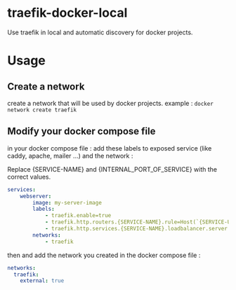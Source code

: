 # traefik-docker-local
Use traefik in local and automatic discovery for docker projects.

# Usage
## Create a network
create a network that will be used by docker projects.
example : ``docker network create traefik``

## Modify your docker compose file
in your docker compose file :
add these labels to exposed service (like caddy, apache, mailer ...)
and the network : 

Replace {SERVICE-NAME} and {INTERNAL_PORT_OF_SERVICE} with the correct values.

``` yaml
services:
    webserver:
        image: my-server-image  
        labels:
            - traefik.enable=true
            - traefik.http.routers.{SERVICE-NAME}.rule=Host(`{SERVICE-URL}.docker.localhost`)
            - traefik.http.services.{SERVICE-NAME}.loadbalancer.server.port={INTERNAL_PORT_OF_SERVICE}
        networks:
            - traefik
```

then and add the network you created in the docker compose file :
``` yaml
networks:
  traefik:
    external: true
```
